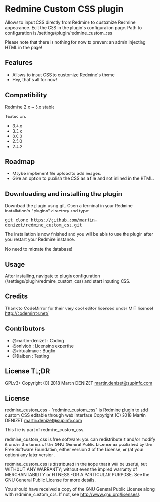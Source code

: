 # Redmine Custom CSS plugin

Allows to input CSS directly from Redmine to customize Redmine appearance.
Edit the CSS in the plugin's configuration page. Path to configuration is /settings/plugin/redmine_custom_css

Please note that there is nothing for now to prevent an admin injecting HTML in the page!

## Features

* Allows to input CSS to customize Redmine's theme
* Hey, that's all for now!

## Compatibility

Redmine 2.x ~ 3.x stable

Tested on:
* 3.4.x
* 3.3.x
* 3.0.3
* 2.5.0
* 2.4.2

## Roadmap

* Maybe implement file upload to add images.
* Give an option to publish the CSS as a file and not inlined in the HTML.

## Downloading and installing the plugin

Download the plugin using git. Open a terminal in your Redmine installation's "plugins" directory and type:

<tt>git clone https://github.com/martin-denizet/redmine_custom_css.git</tt>

The installation is now finished and you will be able to use the plugin after you restart your Redmine instance.

No need to migrate the database!

## Usage

After installing, navigate to plugin configuration (/settings/plugin/redmine_custom_css) and start inputing CSS.

## Credits

Thank to CodeMirror for their very cool editor licensed under MIT license! http://codemirror.net/

## Contributors

* @martin-denizet : Coding
* @onlyjob : Licensing expertise
* @virtualmarc : Bugfix
* @Daiben : Testing

## License TL;DR

GPLv3+
Copyright (C) 2018 Martin DENIZET <martin.denizet@supinfo.com>

## License

redmine_custom_css - "redmine_custom_css" is Redmine plugin to add custom CSS
editable through web interface
Copyright (C) 2018 Martin DENIZET <martin.denizet@supinfo.com>

This file is part of redmine_custom_css.

redmine_custom_css is free software: you can redistribute it and/or modify
it under the terms of the GNU General Public License as published by
the Free Software Foundation, either version 3 of the License, or
(at your option) any later version.

redmine_custom_css is distributed in the hope that it will be useful,
but WITHOUT ANY WARRANTY; without even the implied warranty of
MERCHANTABILITY or FITNESS FOR A PARTICULAR PURPOSE.  See the
GNU General Public License for more details.

You should have received a copy of the GNU General Public License
along with redmine_custom_css.  If not, see <http://www.gnu.org/licenses/>.

